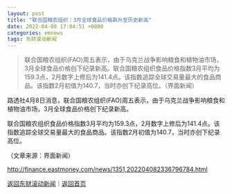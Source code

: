 ```yaml
---
layout: post
title: "联合国粮农组织：3月全球食品价格飙升至历史新高"
date: 2022-04-08 17:04:51 +0800
categories: emnews
tags: 东财滚动新闻
---
```

> 联合国粮农组织(FAO)周五表示，由于乌克兰战争影响粮食和植物油市场，3月全球食品价格创下纪录新高。联合国粮农组织食品价格指数3月平均为159.3点，2月数字上修后为141.4点。该指数追踪全球交易量最大的食品商品。该指数2月初值为140.7，当时亦创下纪录高位。（界面新闻）

<p>路透社4月8日消息，联合国粮农组织(FAO)周五表示，由于乌克兰战争影响粮食和植物油市场，3月全球食品价格创下纪录新高。</p><p>联合国粮农组织食品价格指数3月平均为159.3点，2月数字上修后为141.4点。该指数追踪全球交易量最大的食品商品。该指数2月初值为140.7，当时亦创下纪录高位。</p><p class="em_media">（文章来源：界面新闻）</p>

<http://finance.eastmoney.com/news/1351,202204082336796784.html>

[返回东财滚动新闻](//finews.withounder.com/emnews/)｜[返回首页](//finews.withounder.com/)